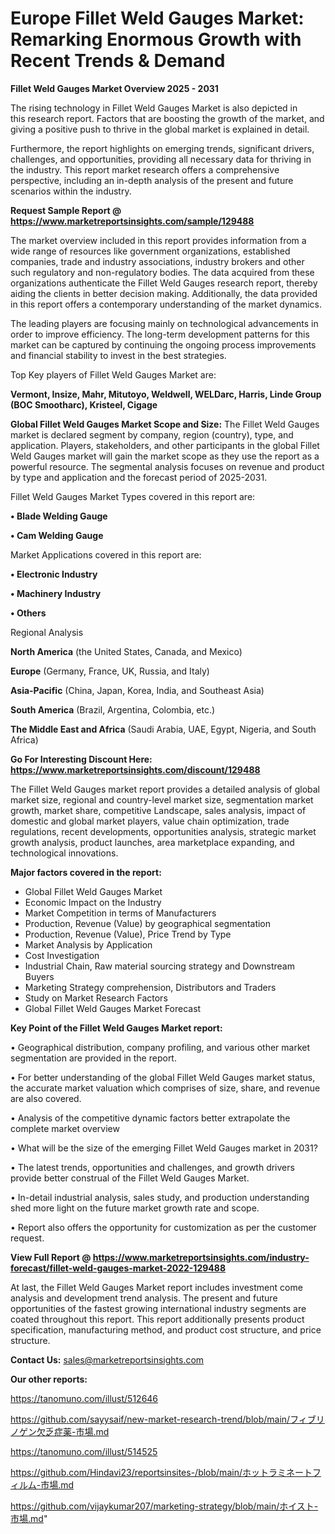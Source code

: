 # Europe Fillet Weld Gauges Market: Remarking Enormous Growth with Recent Trends & Demand

<Strong> Fillet Weld Gauges Market Overview 2025 - 2031</strong>

The rising technology in Fillet Weld Gauges Market is also depicted in this research report. Factors that are boosting the growth of the market, and giving a positive push to thrive in the global market is explained in detail.

Furthermore, the report highlights on emerging trends, significant drivers, challenges, and opportunities, providing all necessary data for thriving in the industry. This report market research offers a comprehensive perspective, including an in-depth analysis of the present and future scenarios within the industry.

<strong>Request Sample Report @ <a href=https://www.marketreportsinsights.com/sample/129488>https://www.marketreportsinsights.com/sample/129488</a></strong>

The market overview included in this report provides information from a wide range of resources like government organizations, established companies, trade and industry associations, industry brokers and other such regulatory and non-regulatory bodies. The data acquired from these organizations authenticate the Fillet Weld Gauges research report, thereby aiding the clients in better decision making. Additionally, the data provided in this report offers a contemporary understanding of the market dynamics.

The leading players are focusing mainly on technological advancements in order to improve efficiency. The long-term development patterns for this market can be captured by continuing the ongoing process improvements and financial stability to invest in the best strategies.

Top Key players of Fillet Weld Gauges Market are:

<strong>Vermont, Insize, Mahr, Mitutoyo, Weldwell, WELDarc, Harris, Linde Group (BOC Smootharc), Kristeel, Cigage</strong>

<strong><b>Global Fillet Weld Gauges Market Scope and Size:</b></strong>
The Fillet Weld Gauges market is declared segment by company, region (country), type, and application. Players, stakeholders, and other participants in the global Fillet Weld Gauges market will gain the market scope as they use the report as a powerful resource. The segmental analysis focuses on revenue and product by type and application and the forecast period of 2025-2031.

Fillet Weld Gauges Market Types covered in this report are:

<strong>• Blade Welding Gauge

• Cam Welding Gauge</strong>

Market Applications covered in this report are:

<strong>• Electronic Industry

• Machinery Industry

• Others</strong> 

Regional Analysis

<strong>North America</strong> (the United States, Canada, and Mexico)

<strong>Europe</strong> (Germany, France, UK, Russia, and Italy)

<strong>Asia-Pacific</strong> (China, Japan, Korea, India, and Southeast Asia)

<strong>South America</strong> (Brazil, Argentina, Colombia, etc.)

<strong>The Middle East and Africa</strong> (Saudi Arabia, UAE, Egypt, Nigeria, and South Africa)

<strong>Go For Interesting Discount Here: <a href=https://www.marketreportsinsights.com/discount/129488>https://www.marketreportsinsights.com/discount/129488</a></strong>

The Fillet Weld Gauges market report provides a detailed analysis of global market size, regional and country-level market size, segmentation market growth, market share, competitive Landscape, sales analysis, impact of domestic and global market players, value chain optimization, trade regulations, recent developments, opportunities analysis, strategic market growth analysis, product launches, area marketplace expanding, and technological innovations.

<strong><b>Major factors covered in the report:</b></strong>
<ul>
  <li>Global Fillet Weld Gauges Market </li>
  <li>Economic Impact on the Industry</li>
  <li>Market Competition in terms of Manufacturers</li>
  <li>Production, Revenue (Value) by geographical segmentation</li>
  <li>Production, Revenue (Value), Price Trend by Type</li>
  <li>Market Analysis by Application</li>
  <li>Cost Investigation</li>
  <li>Industrial Chain, Raw material sourcing strategy and Downstream Buyers</li>
  <li>Marketing Strategy comprehension, Distributors and Traders</li>
  <li>Study on Market Research Factors</li>
  <li>Global Fillet Weld Gauges Market Forecast</li>
</ul>

<strong><b>Key Point of the Fillet Weld Gauges Market report:</b></strong>

• Geographical distribution, company profiling, and various other market segmentation are provided in the report.

• For better understanding of the global Fillet Weld Gauges market status, the accurate market valuation which comprises of size, share, and revenue are also covered.

• Analysis of the competitive dynamic factors better extrapolate the complete market overview

• What will be the size of the emerging Fillet Weld Gauges market in 2031?

• The latest trends, opportunities and challenges, and growth drivers provide better construal of the Fillet Weld Gauges Market.

• In-detail industrial analysis, sales study, and production understanding shed more light on the future market growth rate and scope.

• Report also offers the opportunity for customization as per the customer request.

<strong><b>View Full Report @ <a href=https://www.marketreportsinsights.com/industry-forecast/fillet-weld-gauges-market-2022-129488>https://www.marketreportsinsights.com/industry-forecast/fillet-weld-gauges-market-2022-129488</a></b></strong>


At last, the Fillet Weld Gauges Market report includes investment come analysis and development trend analysis. The present and future opportunities of the fastest growing international industry segments are coated throughout this report. This report additionally presents product specification, manufacturing method, and product cost structure, and price structure.

<strong>Contact Us:</strong>
sales@marketreportsinsights.com

<strong>Our other reports:</strong>

<a href=https://tanomuno.com/illust/512646>https://tanomuno.com/illust/512646</a>

<a href=https://github.com/sayysaif/new-market-research-trend/blob/main/フィブリノゲン欠乏症薬-市場.md>https://github.com/sayysaif/new-market-research-trend/blob/main/フィブリノゲン欠乏症薬-市場.md</a>

<a href=https://tanomuno.com/illust/514525>https://tanomuno.com/illust/514525</a>

<a href=https://github.com/Hindavi23/reportsinsites-/blob/main/ホットラミネートフィルム-市場.md>https://github.com/Hindavi23/reportsinsites-/blob/main/ホットラミネートフィルム-市場.md</a>

<a href=https://github.com/vijaykumar207/marketing-strategy/blob/main/ホイスト-市場.md>https://github.com/vijaykumar207/marketing-strategy/blob/main/ホイスト-市場.md</a>"
